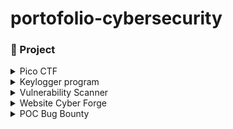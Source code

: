 # portofolio-cybersecurity

### 🤖 Project 

<details>
  <summary>Pico CTF</summary>
  <ul>
    <details>
        <summary>Binary Exploitation Write Uppp</summary>
        <ul>
            <li><a href="./projects/pico-ctf/binary-exploitation/format-string2/picoCTF Format-string-2 Write Up.md">Format-string-2 Write Up</a></li>
            <li><a href="./projects/pico-ctf/binary-exploitation/format-string3/picoCTF Format-string-3 Write Up.pdf">Format-string-3 Write Up</a></li>
        </ul>
    </details>

<details>
        <summary>Cryptography Write Up</summary>
        <ul>
            <li><a href="./projects/pico-ctf/cryptography/rsa_oracle/picoCTF rsa_oracle Write Up.md">Rsa-oracle Write Up</a></li>
        </ul>
        <ul>
            <li><a href="./projects/pico-ctf/cryptography/13/picoCTF 13 Write Up.md">13 Write Up</a></li>
        </ul>
        <ul>
            <li><a href="./projects/pico-ctf/cryptography/interencdec/picoCTF interencdec Write Up.md">Interencdec Write Up</a></li>
        </ul>
    </details>

<details>
        <summary>Forensic Write Up</summary>
        <ul>
            <li><a href="./projects/pico-ctf/forensic/MobPsycho/picoCTF Mob Psycho Write Up.md">MobPsycho Write Up</a></li>
        </ul>
        <ul>
            <li><a href="./projects/pico-ctf/forensic/DearDiary/picoCTF Dear Diary Write Up.md">Dear Diary Write Up</a></li>
        </ul>
        <ul>
            <li><a href="./projects/pico-ctf/forensic/Disko1/picoCTF DISKO 1 Write Up.md">Disko 1 Write Up</a></li>
        </ul>
        <ul>
            <li><a href="./projects/pico-ctf/forensic/Red/picoCTF RED Write Up.md">RED Write Up</a></li>
        </ul>
        <ul>
            <li><a href="./projects/pico-ctf/forensic/Ph4nt0m 1ntrud3r/picoCTF Ph4nt0m 1ntrud3r Write Up.md">Ph4nt0m 1ntrud3r Write Up</a></li>
        </ul>
    </details>

<details>
        <summary>General Skills Write Up</summary>
        <ul>
            <li><a href="./projects/pico-ctf/general-skills/SansAlpha/picoCTF SansAlpha Write Up.pdf">SansAlpha Write Up</a></li>
        </ul>
        <ul>
            <li><a href="./projects/pico-ctf/general-skills/ASCII_numbers/picoCTF ASCII Numbers Write Up.md"> ASCII Numbers Write Up</a></li>
        </ul>
        <ul>
            <li><a href="./projects/pico-ctf/general-skills/useless/picoCTF useless Write UP.md"> useless Write Up</a></li>
        </ul>
        <ul>
            <li><a href="./projects/pico-ctf/general-skills/Permissions/picoCTF Permissions Write Up.md"> Permissions Write Up</a></li>
        </ul>
        <ul>
            <li><a href="./projects/pico-ctf/general-skills/Fantasy-ctf/picoCTF Fantasy CTF Write Up.md"> Fantasy CTF Write Up</a></li>
        </ul>
        <ul>
            <li><a href="./projects/pico-ctf/general-skills/Rust fixme 1/picoCTF Rust fixme 1 Write Up.md">Rust Fixme 1 Write Up</a></li>
        </ul>
    </details>

<details>
        <summary>Reverse Engineering Write Up</summary>
        <ul>
            <li><a href="./projects/pico-ctf/reverse-engineering/packer/picoCTF Packer Write Up.md">Packer Write Up</a></li>
        </ul>
        <ul>
            <li><a href="./projects/pico-ctf/reverse-engineering/Flag Hunters/picoCTF Flag Hunters Write Up.md">Flag Hunters Write Up</a></li>
        </ul>
    </details>

<details>
        <summary>Web Exploitation Write Up</summary>
        <ul>
            <li><a href="./projects/pico-ctf/web-exploitation/No-Sql-Injection/picoCTF No Sql Injection Write Up.md">No Sql Injection Write Up</a></li>
        </ul>
        <ul>
            <li><a href="./projects/pico-ctf/web-exploitation/More-SQLi/picoCTF More SQLi Write Up.md">More SQLi Write Up</a></li>
        </ul>
        <ul>
            <li><a href="./projects/pico-ctf/web-exploitation/SOAP/picoCTF SOAP Write Up.md">SOAP Write Up</a></li>
        </ul>
        <ul>
            <li><a href="./projects/pico-ctf/web-exploitation/SSSTI-1/picoCTF SSTI 1 Write Up.md">SSTI 1 Write Up</a></li>
        </ul>
        <ul>
            <li><a href="./projects/pico-ctf/web-exploitation/n0s4n1ty/picoCTF n0s4n1ty 1 Write Up.md">N0s4n1ty Write Up</a></li>
        </ul>
        <ul>
            <li><a href="./projects/pico-ctf/web-exploitation/Cookie Monster Secret Recipe/picoCTF Cookie Monster Secret Recipe Write Up.md">Cookie Monster Secret Recipe Write Up</a></li>
        </ul>
        <ul>
            <li><a href="./projects/pico-ctf/web-exploitation/heap-dump/picoCTF head-dump Write Up.md">Head-dump Write Up</a></li>
        </ul>
        <ul>
            <li><a href="./projects/pico-ctf/web-exploitation/WebDecode/picoCTF WebDecode Write Up.md">WebDecode Write Up</a></li>
        </ul>
    </details>
  </ul>
</details>

<details>
  <summary>Keylogger program</summary>
  <ul>
    <li><a href="./projects/keylogger-program/readme.md">Keylogger Program Write Up</a></li>
  </ul>
</details>

<details>
<summary>Vulnerability Scanner</summary>
  <ul>
    <li><a href="./projects/vulnerability-scanner/readme.md">Vulnerability Report</a></li>
  </ul>
</details>

<details>
<summary>Website Cyber Forge</summary>
  <ul>
    <li><a href="https://github.com/mrifkitrisaputra/pemrograman-web-2">Cyber Forge source code</a></li>
  </ul>
</details>

<details>
<summary>POC Bug Bounty</summary>
  <ul>
    <li><a href="./projects/POC_Bug-Bounty/Broken Acces Control Write Up.md">Broken Acces Control</a></li>
  </ul>
</details>